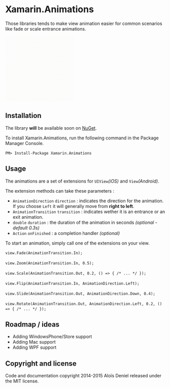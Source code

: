 # Xamarin.Animations

Those libraries tends to make view animation easier for common scenarios like fade or scale entrance animations.

![](screen.gif)

## Installation

The library **will** be available soon on [NuGet](https://www.nuget.org/packages/Xamarin.Animations/).

To install Xamarin.Animations, run the following command in the Package Manager Console.

	PM> Install-Package Xamarin.Animations

## Usage

The animations are a set of extensions for `UIView`*(iOS)* and `View`*(Android)*.

The extension methods can take these parameters :

* `AnimationDirection` `direction` : indicates the direction for the animation. If you choose `Left` it will generally move from **right to left**.
* `AnimationTransition` `transition` : indicates wether it is an entrance or an exit animation.
* `double` `duration` : the duration of the animation in seconds *(optional - default 0.3s)*
* `Action` `onFinished` : a completion handler *(optional)*


To start an animation, simply call one of the extensions on your view.

	view.Fade(AnimationTransition.In);
	
	view.Zoom(AnimationTransition.In, 0.5);
	
	view.Scale(AnimationTransition.Out, 0.2, () => { /* ... */ });
	
	view.Flip(AnimationTransition.In, AnimationDirection.Left);
	
	view.Slide(AnimationTransition.Out, AnimationDirection.Down, 0.4);
	
	view.Rotate(AnimationTransition.Out, AnimationDirection.Left, 0.2, () => { /* ... */ });

## Roadmap / ideas

* Adding WindowsPhone/Store support
* Adding Mac support
* Adding WPF support

## Copyright and license

Code and documentation copyright 2014-2015 Aloïs Deniel released under the MIT license.
